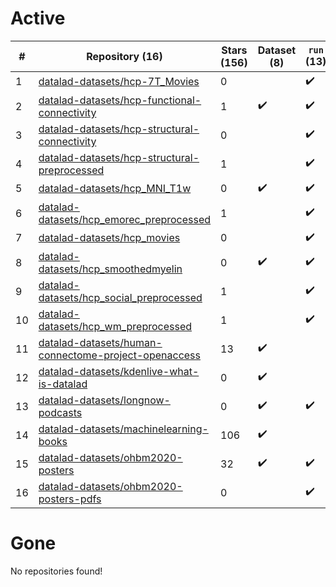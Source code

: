 # Active
| # | Repository (16) | Stars (156) | Dataset (8) | `run` (13) | `containers-run` |
| --- | --- | --- | --- | --- | --- |
| 1 | [datalad-datasets/hcp-7T_Movies](https://github.com/datalad-datasets/hcp-7T_Movies) | 0 |  | :heavy_check_mark: |  |
| 2 | [datalad-datasets/hcp-functional-connectivity](https://github.com/datalad-datasets/hcp-functional-connectivity) | 1 | :heavy_check_mark: | :heavy_check_mark: |  |
| 3 | [datalad-datasets/hcp-structural-connectivity](https://github.com/datalad-datasets/hcp-structural-connectivity) | 0 |  | :heavy_check_mark: |  |
| 4 | [datalad-datasets/hcp-structural-preprocessed](https://github.com/datalad-datasets/hcp-structural-preprocessed) | 1 |  | :heavy_check_mark: |  |
| 5 | [datalad-datasets/hcp_MNI_T1w](https://github.com/datalad-datasets/hcp_MNI_T1w) | 0 | :heavy_check_mark: | :heavy_check_mark: |  |
| 6 | [datalad-datasets/hcp_emorec_preprocessed](https://github.com/datalad-datasets/hcp_emorec_preprocessed) | 1 |  | :heavy_check_mark: |  |
| 7 | [datalad-datasets/hcp_movies](https://github.com/datalad-datasets/hcp_movies) | 0 |  | :heavy_check_mark: |  |
| 8 | [datalad-datasets/hcp_smoothedmyelin](https://github.com/datalad-datasets/hcp_smoothedmyelin) | 0 | :heavy_check_mark: | :heavy_check_mark: |  |
| 9 | [datalad-datasets/hcp_social_preprocessed](https://github.com/datalad-datasets/hcp_social_preprocessed) | 1 |  | :heavy_check_mark: |  |
| 10 | [datalad-datasets/hcp_wm_preprocessed](https://github.com/datalad-datasets/hcp_wm_preprocessed) | 1 |  | :heavy_check_mark: |  |
| 11 | [datalad-datasets/human-connectome-project-openaccess](https://github.com/datalad-datasets/human-connectome-project-openaccess) | 13 | :heavy_check_mark: |  |  |
| 12 | [datalad-datasets/kdenlive-what-is-datalad](https://github.com/datalad-datasets/kdenlive-what-is-datalad) | 0 | :heavy_check_mark: |  |  |
| 13 | [datalad-datasets/longnow-podcasts](https://github.com/datalad-datasets/longnow-podcasts) | 0 | :heavy_check_mark: | :heavy_check_mark: |  |
| 14 | [datalad-datasets/machinelearning-books](https://github.com/datalad-datasets/machinelearning-books) | 106 | :heavy_check_mark: |  |  |
| 15 | [datalad-datasets/ohbm2020-posters](https://github.com/datalad-datasets/ohbm2020-posters) | 32 | :heavy_check_mark: | :heavy_check_mark: |  |
| 16 | [datalad-datasets/ohbm2020-posters-pdfs](https://github.com/datalad-datasets/ohbm2020-posters-pdfs) | 0 |  | :heavy_check_mark: |  |

# Gone
No repositories found!
